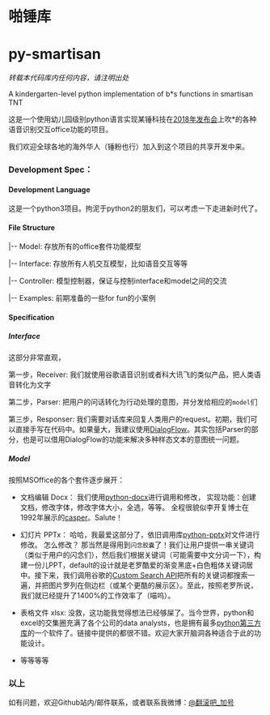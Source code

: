# 啪锤库
# py-smartisan

*转载本代码库内任何内容，请注明出处*

A kindergarten-level python implementation of b\*s functions in smartisan TNT

这是一个使用幼儿园级别python语言实现某锤科技在[2018年发布会](https://www.bilibili.com/video/av23492564/)上吹\*的各种语音识别交互office功能的项目。

我们欢迎全球各地的海外华人（锤粉也行）加入到这个项目的共享开发中来。

### Development Spec：

#### Development Language

这是一个python3项目。拘泥于python2的朋友们，可以考虑一下走进新时代了。

#### File Structure

  |-- Model: 存放所有的office套件功能模型

  |-- Interface: 存放所有人机交互模型，比如语音交互等等
  
  |-- Controller: 模型控制器，保证与控制interface和model之间的交流
  
  |-- Examples: 前期准备的一些for fun的小案例

#### Specification

##### Interface

这部分非常直观，

第一步，Receiver: 我们就使用谷歌语音识别或者科大讯飞的类似产品，把人类语音转化为文字

第二步，Parser: 把用户的问话转化为行动处理的意图，并分发给相应的`model`们

第三步，Responser: 我们需要对话库来回复人类用户的request。初期，我们可以直接手写在代码中。如果量大，我建议使用[DialogFlow](https://dialogflow.com/)。其实包括Parser的部分，也是可以借用DialogFlow的功能来解决多种样态文本的意图统一问题。

##### Model

按照MSOffice的各个套件逐步展开：

* 文档编辑 Docx：
我们使用[python-docx](https://python-docx.readthedocs.io/en/latest/)进行调用和修改，
实现功能：创建文档，修改字体，修改字体大小，全选，等等。
全程很貌似李开复博士在1992年展示的[casper](https://www.youtube.com/watch?v=8De_KxYt1pQ)。Salute！

* 幻灯片 PPTx：
哈哈，我最爱这部分了，依旧调用库[python-pptx](https://python-pptx.readthedocs.io/en/latest/)对文件进行修改。
怎么修改？
那当然是得用到`闪念胶囊`了！我们让用户提供一串关键词（类似于用户的闪念们），然后我们根据关键词（可能需要中文分词一下），构建一份儿PPT，default的设计就是老罗酷爱的渐变黑底+白色粗体关键词居中。接下来，我们调用谷歌的[Custom Search API](https://developers.google.com/custom-search/json-api/v1/overview)把所有的关键词都搜索一遍，并把图片罗列在侧边栏（或某个更酷的展示区）。至此，按照老罗所说，我们就已经提升了1400%的工作效率了（喵呜）。

* 表格文件 xlsx:
没救，这功能我觉得想法已经够屎了。当今世界，python和excel的交集圈充满了各个公司的data analysts，也是拥有最多[python第三方库](http://www.python-excel.org/)的一个软件了。链接中提供的都很不错。欢迎大家开脑洞各种适合于此的功能设计。

* 等等等等

### 以上

如有问题，欢迎Github站内/邮件联系，或者联系我微博：[@翻滚吧_加号](https://www.weibo.com/4u2go)
